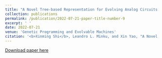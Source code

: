 ```yaml
---
title: "A Novel Tree-based Representation for Evolving Analog Circuits and Its Application to Memristor-based Pulse Generation Circuit"
collection: publications
permalink: /publication/2022-07-21-paper-title-number-9
excerpt: ' '
date: 2022-07-21
venue: 'Genetic Programming and Evolvable Machines'
citation: '<b>Xinming Shi</b>, Leandro L. Minku, and Xin Yao, "A Novel Tree-based Representation for Evolving Analog Circuits and Its Application to Memristor-based Pulse Generation Circuit,"  <i>Genetic Programming and Evolvable Machines</i>, 23, 453–493 (2022). https://doi.org/10.1007/s10710-022-09436-w'.
---
```

 

[Download paper here](https://doi.org/10.1007/s10710-022-09436-w)

